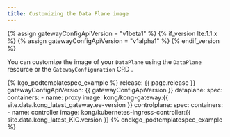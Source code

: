 ```yaml
---
title: Customizing the Data Plane image
---
```


{% assign gatewayConfigApiVersion = "v1beta1" %}
{% if_version lte:1.1.x %}
{% assign gatewayConfigApiVersion = "v1alpha1" %}
{% endif_version %}

You can customize the image of your `DataPlane` using  the `DataPlane` resource or the `GatewayConfiguration` CRD .

{% kgo_podtemplatespec_example %}
release: {{ page.release }}
gatewayConfigApiVersion: {{ gatewayConfigApiVersion }}
dataplane:
  spec:
    containers:
    - name: proxy
      image: kong/kong-gateway:{{ site.data.kong_latest_gateway.ee-version }}
controlplane:
  spec:
    containers:
    - name: controller
      image: kong/kubernetes-ingress-controller:{{ site.data.kong_latest_KIC.version }}
{% endkgo_podtemplatespec_example %}
